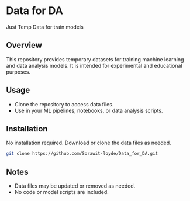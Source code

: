 # Data for DA

Just Temp Data for train models

## Overview

This repository provides temporary datasets for training machine learning and data analysis models. It is intended for experimental and educational purposes.

## Usage

- Clone the repository to access data files.
- Use in your ML pipelines, notebooks, or data analysis scripts.

## Installation

No installation required. Download or clone the data files as needed.

```sh
git clone https://github.com/Sorawit-loyde/Data_for_DA.git
```

## Notes

- Data files may be updated or removed as needed.
- No code or model scripts are included.
